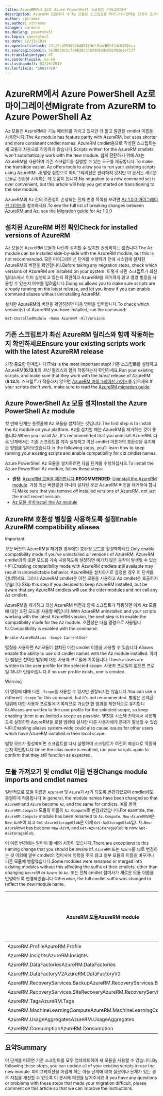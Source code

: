 ```yaml
---
title: AzureRM에서 Az로 Azure PowerShell 스크립트 마이그레이션
description: AzureRM 모듈에서 새 Az 모듈로 스크립트를 마이그레이션하는 단계와 도구에 대해 알아보세요.
author: sptramer
ms.author: sttramer
manager: carmonm
ms.devlang: powershell
ms.topic: conceptual
ms.date: 12/13/2018
ms.openlocfilehash: 28122ca953d62b405f19effbbc680f2dc6202cca
ms.sourcegitcommit: 5630030c5cfa9828c3c024b69de59248263ef17f
ms.translationtype: HT
ms.contentlocale: ko-KR
ms.lasthandoff: 02/26/2019
ms.locfileid: "56837710"
---
```

# <a name="migrate-from-azurerm-to-azure-powershell-az"></a><span data-ttu-id="2bbed-103">AzureRM에서 Azure PowerShell Az로 마이그레이션</span><span class="sxs-lookup"><span data-stu-id="2bbed-103">Migrate from AzureRM to Azure PowerShell Az</span></span>

<span data-ttu-id="2bbed-104">Az 모듈은 AzureRM과 기능 패리티를 가지고 있지만 더 짧고 일관된 cmdlet 이름을 사용합니다.</span><span class="sxs-lookup"><span data-stu-id="2bbed-104">The Az module has feature parity with AzureRM, but uses shorter and more consistent cmdlet names.</span></span>
<span data-ttu-id="2bbed-105">AzureRM cmdlet용으로 작성된 스크립트는 새 모듈과 자동으로 작동하지 않습니다.</span><span class="sxs-lookup"><span data-stu-id="2bbed-105">Scripts written for the AzureRM cmdlets won't automatically work with the new module.</span></span> <span data-ttu-id="2bbed-106">쉽게 전환하기 위해 Az는 AzureRM을 사용하여 기존 스크립트를 실행할 수 있는 도구를 제공합니다.</span><span class="sxs-lookup"><span data-stu-id="2bbed-106">To make the transition easier, Az offers tools to allow you to run your existing scripts using AzureRM.</span></span> <span data-ttu-id="2bbed-107">새 명령 집합으로 마이그레이션은 편리하지 않지만 이 문서는 새로운 모듈로 전환을 시작하는 데 도움이 됩니다.</span><span class="sxs-lookup"><span data-stu-id="2bbed-107">No migration to a new command set is ever convenient, but this article will help you get started on transitioning to the new module.</span></span>

<span data-ttu-id="2bbed-108">AzureRM과 Az 간의 호환성이 손상되는 전체 변경 목록을 보려면 [Az 1.0.0 마이그레이션 가이드](migrate-az-1.0.0.md)를 참조하세요.</span><span class="sxs-lookup"><span data-stu-id="2bbed-108">To see the full list of breaking changes between AzureRM and Az, see the [Migration guide for Az 1.0.0](migrate-az-1.0.0.md)</span></span>

## <a name="check-for-installed-versions-of-azurerm"></a><span data-ttu-id="2bbed-109">설치된 AzureRM 버전 확인</span><span class="sxs-lookup"><span data-stu-id="2bbed-109">Check for installed versions of AzureRM</span></span>

<span data-ttu-id="2bbed-110">Az 모듈은 AzureRM 모듈과 나란히 설치할 수 있지만 권장하지는 않습니다.</span><span class="sxs-lookup"><span data-stu-id="2bbed-110">The Az module can be installed side-by-side with the AzureRM module, but this is not recommended.</span></span> <span data-ttu-id="2bbed-111">모든 마이그레이션 단계를 수행하기 전에 시스템에 설치된 AzureRM의 버전을 확인합니다.</span><span class="sxs-lookup"><span data-stu-id="2bbed-111">Before taking any migration steps, check which versions of AzureRM are installed on your system.</span></span> <span data-ttu-id="2bbed-112">이렇게 하면 스크립트가 최신 릴리스에서 이미 실행되고 있는지 확인하고 AzureRM을 제거하지 않고 명령 별칭을 사용할 수 있는지 여부를 알려줍니다.</span><span class="sxs-lookup"><span data-stu-id="2bbed-112">Doing so allows you to make sure scripts are already running on the latest release, and let you know if you can enable command aliases without uninstalling AzureRM.</span></span>

<span data-ttu-id="2bbed-113">설치한 AzureRM의 버전을 확인하려면 다음 명령을 입력합니다.</span><span class="sxs-lookup"><span data-stu-id="2bbed-113">To check which version(s) of AzureRM you have installed, run the command:</span></span>

```powershell-interactive
Get-InstalledModule -Name AzureRM -AllVersions
```

## <a name="ensure-your-existing-scripts-work-with-the-latest-azurerm-release"></a><span data-ttu-id="2bbed-114">기존 스크립트가 최신 AzureRM 릴리스와 함께 작동하는지 확인하세요</span><span class="sxs-lookup"><span data-stu-id="2bbed-114">Ensure your existing scripts work with the latest AzureRM release</span></span>

<span data-ttu-id="2bbed-115">가장 중요한 단계입니다!</span><span class="sxs-lookup"><span data-stu-id="2bbed-115">This is the most important step!</span></span> <span data-ttu-id="2bbed-116">기존 스크립트를 실행하고 AzureRM(__6.13.1__)의 _최신_ 릴리스와 함께 작동하는지 확인하세요.</span><span class="sxs-lookup"><span data-stu-id="2bbed-116">Run your existing scripts, and make sure that they work with the _latest_ release of AzureRM (__6.13.1__).</span></span> <span data-ttu-id="2bbed-117">스크립트가 작동하지 않으면 [AzureRM 마이그레이션 가이드](/powershell/azure/azurerm/migration-guide.6.0.0)를 읽으세요.</span><span class="sxs-lookup"><span data-stu-id="2bbed-117">If your scripts don't work, make sure to read the [AzureRM migration guide](/powershell/azure/azurerm/migration-guide.6.0.0).</span></span>

## <a name="install-the-azure-powershell-az-module"></a><span data-ttu-id="2bbed-118">Azure PowerShell Az 모듈 설치</span><span class="sxs-lookup"><span data-stu-id="2bbed-118">Install the Azure PowerShell Az module</span></span>

<span data-ttu-id="2bbed-119">첫 번째 단계는 플랫폼에 Az 모듈을 설치하는 것입니다.</span><span class="sxs-lookup"><span data-stu-id="2bbed-119">The first step is to install the Az module on your platform.</span></span> <span data-ttu-id="2bbed-120">Az를 설치할 때는 AzureRM을 제거하는 것이 좋습니다.</span><span class="sxs-lookup"><span data-stu-id="2bbed-120">When you install Az, it's recommended that you uninstall AzureRM.</span></span> <span data-ttu-id="2bbed-121">다음 단계에서는 기존 스크립트를 계속 실행하고 이전 cmdlet 이름과의 호환성을 유지하는 방법을 알아보겠습니다.</span><span class="sxs-lookup"><span data-stu-id="2bbed-121">In the following steps, you'll learn how to keep running your existing scripts and enable compatibility for old cmdlet names.</span></span>

<span data-ttu-id="2bbed-122">Azure PowerShell Az 모듈을 설치하려면 다음 단계를 수행하십시오.</span><span class="sxs-lookup"><span data-stu-id="2bbed-122">To install the Azure PowerShell Az module, follow these steps:</span></span>

* <span data-ttu-id="2bbed-123">__권장__: [AzureRM 모듈을 제거합니다](/powershell/azure/uninstall-az-ps#uninstall-the-azurerm-module).</span><span class="sxs-lookup"><span data-stu-id="2bbed-123">__RECOMMENDED__: [Uninstall the AzureRM module](/powershell/azure/uninstall-az-ps#uninstall-the-azurerm-module).</span></span>
  <span data-ttu-id="2bbed-124">가장 최신 버전뿐만 아니라 설치된 _모든_ AzureRM 버전을 제거해야 합니다.</span><span class="sxs-lookup"><span data-stu-id="2bbed-124">Make sure that you remove _all_ installed versions of AzureRM, not just the most recent version.</span></span>
* [<span data-ttu-id="2bbed-125">Az 모듈 설치</span><span class="sxs-lookup"><span data-stu-id="2bbed-125">Install the Az module</span></span>](install-az-ps.md)

## <a name="a-namealiasesenable-azurerm-compatibility-aliases"></a><span data-ttu-id="2bbed-126"><a name="aliases"/>AzureRM 호환성 별칭을 사용하도록 설정</span><span class="sxs-lookup"><span data-stu-id="2bbed-126"><a name="aliases"/>Enable AzureRM compatibility aliases</span></span> 

> [!IMPORTANT]
>
> <span data-ttu-id="2bbed-127">_모든_ 버전의 AzureRM을 제거한 경우에만 호환성 모드를 활성화하세요.</span><span class="sxs-lookup"><span data-stu-id="2bbed-127">Only enable compatibility mode if you've uninstalled _all_ versions of AzureRM.</span></span> <span data-ttu-id="2bbed-128">AzureRM cmdlet과의 호환 모드를 계속 사용하도록 설정하면 예기치 않은 동작이 발생할 수 있습니다.</span><span class="sxs-lookup"><span data-stu-id="2bbed-128">Enabling compatibility mode with AzureRM cmdlets still available may result in unpredictable behavior.</span></span> <span data-ttu-id="2bbed-129">AzureRM을 설치하기로 결정한 경우 이 단계를 건너뛰세요. 그러나 AzureRM cmdlet은 이전 모듈을 사용하고 Az cmdlet은 호출하지 않습니다.</span><span class="sxs-lookup"><span data-stu-id="2bbed-129">Skip this step if you decided to keep AzureRM installed, but be aware that any AzureRM cmdlets will use the older modules and not call any Az cmdlets.</span></span>

<span data-ttu-id="2bbed-130">AzureRM을 제거하고 최신 AzureRM 버전과 함께 스크립트가 작동하면 이제 Az 모듈에 대한 호환 모드를 사용할 때입니다.</span><span class="sxs-lookup"><span data-stu-id="2bbed-130">With AzureRM uninstalled and your scripts working with the latest AzureRM version, the next step is to enable the compatibility mode for the Az module.</span></span> <span data-ttu-id="2bbed-131">호환성은 다음 명령으로 사용됩니다.</span><span class="sxs-lookup"><span data-stu-id="2bbed-131">Compatibility is enabled with the command:</span></span>

```powershell-interactive
Enable-AzureRmAlias -Scope CurrentUser
```

<span data-ttu-id="2bbed-132">별칭을 사용하면 Az 모듈이 설치된 이전 cmdlet 이름을 사용할 수 있습니다.</span><span class="sxs-lookup"><span data-stu-id="2bbed-132">Aliases enable the ability to use old cmdlet names with the Az module installed.</span></span> <span data-ttu-id="2bbed-133">이러한 별칭은 선택한 범위에 대한 사용자 프로필에 기록됩니다.</span><span class="sxs-lookup"><span data-stu-id="2bbed-133">These aliases are written to the user profile for the selected scope.</span></span> <span data-ttu-id="2bbed-134">사용자 프로필이 없으면 프로일 하나가 만들어집니다.</span><span class="sxs-lookup"><span data-stu-id="2bbed-134">If no user profile exists, one is created.</span></span>

> [!WARNING]
>
> <span data-ttu-id="2bbed-135">이 명령에 대해 다른 `-Scope`를 사용할 수 있지만 권장되지는 않습니다.</span><span class="sxs-lookup"><span data-stu-id="2bbed-135">You can use a different `-Scope` for this command, but it's not recommended.</span></span> <span data-ttu-id="2bbed-136">별칭은 선택된 범위에 대한 사용자 프로필에 기록되므로 가능한 한 범위를 제한적으로 유지합니다.</span><span class="sxs-lookup"><span data-stu-id="2bbed-136">Aliases are written to the user profile for the selected scope, so keep enabling them to as limited a scope as possible.</span></span> <span data-ttu-id="2bbed-137">별칭을 시스템 전체에서 사용하도록 설정하면 AzureRM을 로컬 범위에 설치한 다른 사용자에게 문제가 발생할 수 있습니다.</span><span class="sxs-lookup"><span data-stu-id="2bbed-137">Enabling aliases system-wide could also cause issues for other users which have AzureRM installed in their local scope.</span></span>

<span data-ttu-id="2bbed-138">별칭 모드가 활성화되면 스크립트를 다시 실행하여 스크립트가 여전히 예상대로 작동하는지 확인합니다.</span><span class="sxs-lookup"><span data-stu-id="2bbed-138">Once the alias mode is enabled, run your scripts again to confirm that they still function as expected.</span></span> 

## <a name="change-module-imports-and-cmdlet-names"></a><span data-ttu-id="2bbed-139">모듈 가져오기 및 cmdlet 이름 변경</span><span class="sxs-lookup"><span data-stu-id="2bbed-139">Change module imports and cmdlet names</span></span>

<span data-ttu-id="2bbed-140">일반적으로 모듈 이름은 `AzureRM` 및 `Azure`가 `Az`가 되도록 변경되었으며 cmdlet에도 동일하게 적용됩니다.</span><span class="sxs-lookup"><span data-stu-id="2bbed-140">In general, the module names have been changed so that `AzureRM` and `Azure` become `Az`, and the same for cmdlets.</span></span>
<span data-ttu-id="2bbed-141">예를 들어, `AzureRM.Compute` 모듈의 이름이 `Az.Compute`로 변경되었습니다.</span><span class="sxs-lookup"><span data-stu-id="2bbed-141">For example, the `AzureRM.Compute` module has been renamed to `Az.Compute`.</span></span> <span data-ttu-id="2bbed-142">`New-AzureRMVM`은 `New-AzVM`이 되고 `Get-AzureStorageBlob`은 이제 `Get-AzStorageBlob`입니다.</span><span class="sxs-lookup"><span data-stu-id="2bbed-142">`New-AzureRMVM` has become `New-AzVM`, and `Get-AzureStorageBlob` is now `Get-AzStorageBlob`.</span></span>

<span data-ttu-id="2bbed-143">이 이름 변경에는 알아야 할 예외 사항이 있습니다.</span><span class="sxs-lookup"><span data-stu-id="2bbed-143">There are exceptions to this naming change that you should be aware of.</span></span> <span data-ttu-id="2bbed-144">`AzureRM` 또는 `Azure`를 `Az`로 변경하는 것 이외에 일부 cmdlet의 접미사에 영향을 주지 않고 일부 모듈의 이름을 바꾸거나 기존 모듈에 병합했습니다.</span><span class="sxs-lookup"><span data-stu-id="2bbed-144">Some modules were renamed or merged into existing modules without this affecting the suffix of their cmdlets, other than changing `AzureRM` or `Azure` to `Az`.</span></span> <span data-ttu-id="2bbed-145">또는 전체 cmdlet 접미사가 새로운 모듈 이름을 반영하도록 변경되었습니다.</span><span class="sxs-lookup"><span data-stu-id="2bbed-145">Otherwise, the full cmdlet suffix was changed to reflect the new module name.</span></span>

| <span data-ttu-id="2bbed-146">AzureRM 모듈</span><span class="sxs-lookup"><span data-stu-id="2bbed-146">AzureRM module</span></span> | <span data-ttu-id="2bbed-147">Az 모듈</span><span class="sxs-lookup"><span data-stu-id="2bbed-147">Az module</span></span> | <span data-ttu-id="2bbed-148">Cmdlet 접미사가 변경되었습니까?</span><span class="sxs-lookup"><span data-stu-id="2bbed-148">Cmdlet suffix changed?</span></span> |
|----------------|-----------|------------------------|
| <span data-ttu-id="2bbed-149">AzureRM.Profile</span><span class="sxs-lookup"><span data-stu-id="2bbed-149">AzureRM.Profile</span></span> | <span data-ttu-id="2bbed-150">Az.Accounts</span><span class="sxs-lookup"><span data-stu-id="2bbed-150">Az.Accounts</span></span> | <span data-ttu-id="2bbed-151">예</span><span class="sxs-lookup"><span data-stu-id="2bbed-151">Yes</span></span> |
| <span data-ttu-id="2bbed-152">AzureRM.Insights</span><span class="sxs-lookup"><span data-stu-id="2bbed-152">AzureRM.Insights</span></span> | <span data-ttu-id="2bbed-153">Az.Monitor</span><span class="sxs-lookup"><span data-stu-id="2bbed-153">Az.Monitor</span></span> | <span data-ttu-id="2bbed-154">예</span><span class="sxs-lookup"><span data-stu-id="2bbed-154">Yes</span></span> |
| <span data-ttu-id="2bbed-155">AzureRM.DataFactories</span><span class="sxs-lookup"><span data-stu-id="2bbed-155">AzureRM.DataFactories</span></span> | <span data-ttu-id="2bbed-156">Az.DataFactory</span><span class="sxs-lookup"><span data-stu-id="2bbed-156">Az.DataFactory</span></span> | <span data-ttu-id="2bbed-157">예</span><span class="sxs-lookup"><span data-stu-id="2bbed-157">Yes</span></span> |
| <span data-ttu-id="2bbed-158">AzureRM.DataFactoryV2</span><span class="sxs-lookup"><span data-stu-id="2bbed-158">AzureRM.DataFactoryV2</span></span> | <span data-ttu-id="2bbed-159">Az.DataFactory</span><span class="sxs-lookup"><span data-stu-id="2bbed-159">Az.DataFactory</span></span> | <span data-ttu-id="2bbed-160">예</span><span class="sxs-lookup"><span data-stu-id="2bbed-160">Yes</span></span> |
| <span data-ttu-id="2bbed-161">AzureRM.RecoveryServices.Backup</span><span class="sxs-lookup"><span data-stu-id="2bbed-161">AzureRM.RecoveryServices.Backup</span></span> | <span data-ttu-id="2bbed-162">Az.RecoveryServices</span><span class="sxs-lookup"><span data-stu-id="2bbed-162">Az.RecoveryServices</span></span> | <span data-ttu-id="2bbed-163">아니요</span><span class="sxs-lookup"><span data-stu-id="2bbed-163">No</span></span> |
| <span data-ttu-id="2bbed-164">AzureRM.RecoveryServices.SiteRecovery</span><span class="sxs-lookup"><span data-stu-id="2bbed-164">AzureRM.RecoveryServices.SiteRecovery</span></span> | <span data-ttu-id="2bbed-165">Az.RecoveryServices</span><span class="sxs-lookup"><span data-stu-id="2bbed-165">Az.RecoveryServices</span></span> | <span data-ttu-id="2bbed-166">아니요</span><span class="sxs-lookup"><span data-stu-id="2bbed-166">No</span></span> |
| <span data-ttu-id="2bbed-167">AzureRM.Tags</span><span class="sxs-lookup"><span data-stu-id="2bbed-167">AzureRM.Tags</span></span> | <span data-ttu-id="2bbed-168">Az.Resources</span><span class="sxs-lookup"><span data-stu-id="2bbed-168">Az.Resources</span></span> | <span data-ttu-id="2bbed-169">아니요</span><span class="sxs-lookup"><span data-stu-id="2bbed-169">No</span></span> |
| <span data-ttu-id="2bbed-170">AzureRM.MachineLearningCompute</span><span class="sxs-lookup"><span data-stu-id="2bbed-170">AzureRM.MachineLearningCompute</span></span> | <span data-ttu-id="2bbed-171">Az.MachineLearning</span><span class="sxs-lookup"><span data-stu-id="2bbed-171">Az.MachineLearning</span></span> | <span data-ttu-id="2bbed-172">아니요</span><span class="sxs-lookup"><span data-stu-id="2bbed-172">No</span></span> |
| <span data-ttu-id="2bbed-173">AzureRM.UsageAggregates</span><span class="sxs-lookup"><span data-stu-id="2bbed-173">AzureRM.UsageAggregates</span></span> | <span data-ttu-id="2bbed-174">Az.Billing</span><span class="sxs-lookup"><span data-stu-id="2bbed-174">Az.Billing</span></span> | <span data-ttu-id="2bbed-175">아니요</span><span class="sxs-lookup"><span data-stu-id="2bbed-175">No</span></span> |
| <span data-ttu-id="2bbed-176">AzureRM.Consumption</span><span class="sxs-lookup"><span data-stu-id="2bbed-176">AzureRM.Consumption</span></span> | <span data-ttu-id="2bbed-177">Az.Billing</span><span class="sxs-lookup"><span data-stu-id="2bbed-177">Az.Billing</span></span> | <span data-ttu-id="2bbed-178">아니요</span><span class="sxs-lookup"><span data-stu-id="2bbed-178">No</span></span> |

## <a name="summary"></a><span data-ttu-id="2bbed-179">요약</span><span class="sxs-lookup"><span data-stu-id="2bbed-179">Summary</span></span>

<span data-ttu-id="2bbed-180">이 단계를 따르면 기존 스크립트를 모두 업데이트하여 새 모듈을 사용할 수 있습니다.</span><span class="sxs-lookup"><span data-stu-id="2bbed-180">By following these steps, you can update all of your existing scripts to use the new module.</span></span> <span data-ttu-id="2bbed-181">마이그레이션을 어렵게 하는 이들 단계에 대해 질문이나 문제가 있는 경우 지침을 개선할 수 있도록 이 문서에 의견을 남겨주세요.</span><span class="sxs-lookup"><span data-stu-id="2bbed-181">If you have any questions or problems with these steps that made your migration difficult, please comment on this article so that we can improve the instructions.</span></span>
